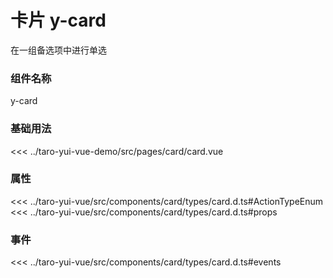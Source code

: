 # 卡片 y-card

在一组备选项中进行单选

### 组件名称

y-card

### 基础用法

<ClientOnly>
  <demo-block url="/pages/card/card">
<<< ../taro-yui-vue-demo/src/pages/card/card.vue
  </demo-block>
</ClientOnly>

### 属性

<<< ../taro-yui-vue/src/components/card/types/card.d.ts#ActionTypeEnum
<<< ../taro-yui-vue/src/components/card/types/card.d.ts#props

### 事件

<<< ../taro-yui-vue/src/components/card/types/card.d.ts#events